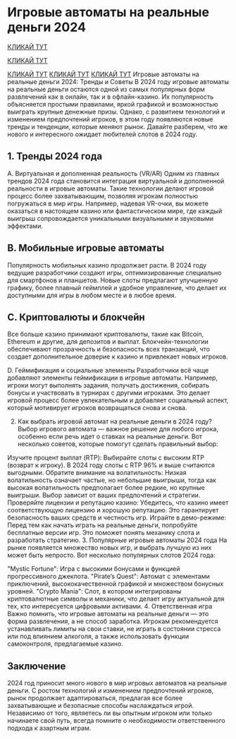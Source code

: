 # Игровые автоматы на реальные деньги 2024
[КЛИКАЙ ТУТ](https://4pd-stat.com/click/66978cbb6bcc63613724a78d/125/14411/subaccount)

[КЛИКАЙ ТУТ](https://4pd-stat.com/click/66978cbb6bcc63613724a78d/125/14411/subaccount)

[КЛИКАЙ ТУТ](https://4pd-stat.com/click/66978cbb6bcc63613724a78d/125/14411/subaccount)
[КЛИКАЙ ТУТ](https://4pd-stat.com/click/66978cbb6bcc63613724a78d/125/14411/subaccount)
[КЛИКАЙ ТУТ](https://4pd-stat.com/click/66978cbb6bcc63613724a78d/125/14411/subaccount)
Игровые автоматы на реальные деньги 2024: Тренды и Советы
В 2024 году игровые автоматы на реальные деньги остаются одной из самых популярных форм развлечений как в онлайн, так и в офлайн-казино. Их популярность объясняется простыми правилами, яркой графикой и возможностью выиграть крупные денежные призы. Однако, с развитием технологий и изменением предпочтений игроков, в этом году появляются новые тренды и тенденции, которые меняют рынок. Давайте разберем, что же нового и интересного ожидает любителей слотов в 2024 году.

## 1. Тренды 2024 года
А. Виртуальная и дополненная реальность (VR/AR)
Одним из главных трендов 2024 года становится интеграция виртуальной и дополненной реальности в игровые автоматы. Такие технологии делают игровой процесс более захватывающим, позволяя игрокам полностью погружаться в мир игры. Например, надевая VR-очки, вы можете оказаться в настоящем казино или фантастическом мире, где каждый выигрыш сопровождается уникальными визуальными и звуковыми эффектами.

## B. Мобильные игровые автоматы
Популярность мобильных казино продолжает расти. В 2024 году ведущие разработчики создают игры, оптимизированные специально для смартфонов и планшетов. Новые слоты предлагают улучшенную графику, более плавный геймплей и удобное управление, что делает их доступными для игры в любом месте и в любое время.

## C. Криптовалюты и блокчейн
Все больше казино принимают криптовалюты, такие как Bitcoin, Ethereum и другие, для депозитов и выплат. Блокчейн-технологии обеспечивают прозрачность и безопасность всех транзакций, что создает дополнительное доверие к казино и привлекает новых игроков.

D. Геймификация и социальные элементы
Разработчики всё чаще добавляют элементы геймификации в игровые автоматы. Например, игроки могут выполнять задания, получать достижения, собирать бонусы и участвовать в турнирах с другими игроками. Это делает игровой процесс более увлекательным и добавляет социальный аспект, который мотивирует игроков возвращаться снова и снова.

2. Как выбрать игровой автомат на реальные деньги в 2024 году?
Выбор игрового автомата — важное решение для любого игрока, особенно если речь идет о ставках на реальные деньги. Вот несколько советов, которые помогут сделать правильный выбор:

Изучите процент выплат (RTP): Выбирайте слоты с высоким RTP (возврат к игроку). В 2024 году слоты с RTP 96% и выше считаются выгодными.
Обратите внимание на волатильность: Низкая волатильность означает частые, но небольшие выигрыши, тогда как высокая волатильность предполагает более редкие, но крупные выигрыши. Выбор зависит от ваших предпочтений и стратегии.
Проверяйте лицензии и репутацию казино: Убедитесь, что казино имеет соответствующую лицензию и хорошую репутацию. Это гарантирует безопасность ваших средств и честность игр.
Играйте в демо-режиме: Перед тем как начать играть на реальные деньги, попробуйте бесплатные версии игр. Это поможет понять механику слота и разработать стратегию.
3. Популярные игровые автоматы 2024 года
На рынке появляется множество новых игр, и выбрать лучшую из них может быть непросто. Вот несколько популярных слотов 2024 года:

"Mystic Fortune": Игра с высокими бонусами и функцией прогрессивного джекпота.
"Pirate’s Quest": Автомат с элементами приключений, высококачественной графикой и множеством бонусных уровней.
"Crypto Mania": Слот, в котором интегрированы криптовалютные символы и механики, что делает игру актуальной для тех, кто интересуется цифровыми активами.
4. Ответственная игра
Важно помнить, что игровые автоматы на реальные деньги — это форма развлечения, а не способ заработка. Игрокам рекомендуется устанавливать лимиты на свои ставки, не играть в состоянии стресса или под влиянием алкоголя, а также использовать функции самоконтроля, предлагаемые казино.

## Заключение
2024 год приносит много нового в мир игровых автоматов на реальные деньги. С ростом технологий и изменением предпочтений игроков, рынок продолжает адаптироваться, предлагая все более захватывающие и безопасные способы наслаждаться игрой. Независимо от того, являетесь ли вы опытным игроком или только начинаете свой путь, всегда помните о необходимости ответственного подхода к азартным играм.
